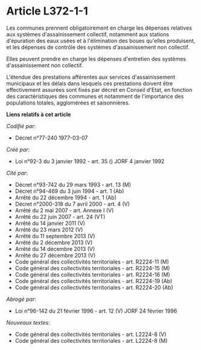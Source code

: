 # Article L372-1-1

Les communes prennent obligatoirement en charge les dépenses relatives aux systèmes d'assainissement collectif, notamment aux
stations d'épuration des eaux usées et à l'élimination des boues qu'elles produisent, et les dépenses de contrôle des
systèmes d'assainissement non collectif.

Elles peuvent prendre en charge les dépenses d'entretien des systèmes d'assainissement non collectif.

L'étendue des prestations afférentes aux services d'assainissement municipaux et les délais dans lesquels ces prestations
doivent être effectivement assurées sont fixés par décret en Conseil d'Etat, en fonction des caractéristiques des communes et
notamment de l'importance des populations totales, agglomérées et saisonnières.

**Liens relatifs à cet article**

_Codifié par_:

  - Décret n°77-240 1977-03-07

_Créé par_:

  - Loi n°92-3 du 3 janvier 1992 - art. 35 () JORF 4 janvier 1992

_Cité par_:

  - Décret n°93-742 du 29 mars 1993 - art. 13 (M)
  - Décret n°94-469 du 3 juin 1994 - art. 1 (Ab)
  - Arrêté du 22 décembre 1994 - art. 1 (Ab)
  - Décret n°2000-318 du 7 avril 2000 - art. 4 (V)
  - Arrêté du 2 mai 2007 - art. Annexe I (V)
  - Arrêté du 22 juin 2007 - art. 24 (VT)
  - Arrêté du 14 janvier 2011 (V)
  - Arrêté du 23 mars 2012 (V)
  - Arrêté du 11 septembre 2013 (V)
  - Arrêté du 2 décembre 2013 (V)
  - Arrêté du 14 décembre 2013 (V)
  - Arrêté du 27 décembre 2013 (V)
  - Code général des collectivités territoriales - art. R2224-11 (M)
  - Code général des collectivités territoriales - art. R2224-15 (M)
  - Code général des collectivités territoriales - art. R2224-16 (M)
  - Code général des collectivités territoriales - art. R2224-19 (Ab)
  - Code général des collectivités territoriales - art. R2224-20 (Ab)

_Abrogé par_:

  - Loi n°96-142 du 21 février 1996 - art. 12 (V) JORF 24 février 1996

_Nouveaux textes_:

  - Code général des collectivités territoriales - art. L2224-8 (V)
  - Code général des collectivités territoriales - art. L2224-8 (M)
